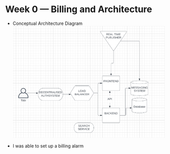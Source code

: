 # Week 0 — Billing and Architecture

- Conceptual Architecture Diagram
![Alt text](../_docs/assets/Conceptual%20Architecture%20Diagram.png)

- I was able to set up a billing alarm
